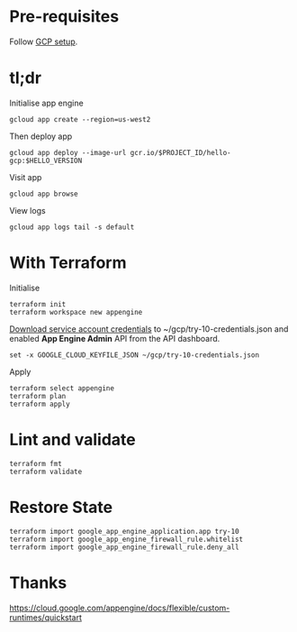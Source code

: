 # Pre-requisites

Follow [GCP setup](../README.md).

# tl;dr

Initialise app engine

    gcloud app create --region=us-west2

Then deploy app

```
gcloud app deploy --image-url gcr.io/$PROJECT_ID/hello-gcp:$HELLO_VERSION
```

Visit app

    gcloud app browse

View logs

    gcloud app logs tail -s default

# With Terraform

Initialise

    terraform init
    terraform workspace new appengine

[Download service account credentials](https://console.cloud.google.com/apis/credentials/serviceaccountkey) to
~/gcp/try-10-credentials.json and enabled **App Engine Admin** API from the API 
dashboard.

    set -x GOOGLE_CLOUD_KEYFILE_JSON ~/gcp/try-10-credentials.json
    
Apply

    terraform select appengine    
    terraform plan
    terraform apply

# Lint and validate
   
    terraform fmt
    terraform validate

# Restore State    
    
    terraform import google_app_engine_application.app try-10
    terraform import google_app_engine_firewall_rule.whitelist
    terraform import google_app_engine_firewall_rule.deny_all


# Thanks

https://cloud.google.com/appengine/docs/flexible/custom-runtimes/quickstart